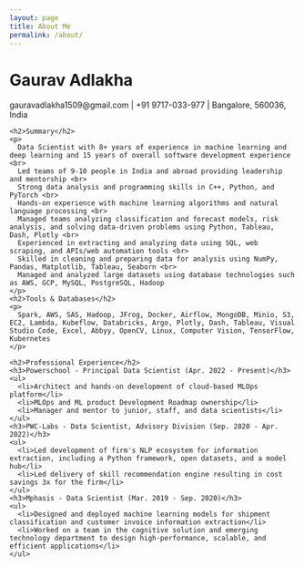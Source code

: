 ```yaml
---
layout: page
title: About Me
permalink: /about/
---
```


<html>
  <head>
    <title>Gaurav Adlakha Resume</title>
  </head>
  <body>
    <h1>Gaurav Adlakha</h1>
    <p>gauravadlakha1509@gmail.com | +91 9717-033-977 | Bangalore, 560036, India</p>

    <h2>Summary</h2>
    <p>
      Data Scientist with 8+ years of experience in machine learning and deep learning and 15 years of overall software development experience <br>
      Led teams of 9-10 people in India and abroad providing leadership and mentorship <br>
      Strong data analysis and programming skills in C++, Python, and PyTorch <br>
      Hands-on experience with machine learning algorithms and natural language processing <br>
      Managed teams analyzing classification and forecast models, risk analysis, and solving data-driven problems using Python, Tableau, Dash, Plotly <br>
      Experienced in extracting and analyzing data using SQL, web scraping, and APIs/web automation tools <br>
      Skilled in cleaning and preparing data for analysis using NumPy, Pandas, Matplotlib, Tableau, Seaborn <br>
      Managed and analyzed large datasets using database technologies such as AWS, GCP, MySQL, PostgreSQL, Hadoop
    </p>
    <h2>Tools & Databases</h2>
    <p>
      Spark, AWS, SAS, Hadoop, JFrog, Docker, Airflow, MongoDB, Minio, S3, EC2, Lambda, Kubeflow, Databricks, Argo, Plotly, Dash, Tableau, Visual Studio Code, Excel, Abbyy, OpenCV, Linux, Computer Vision, TensorFlow, Kubernetes
    </p>

    <h2>Professional Experience</h2>
    <h3>Powerschool - Principal Data Scientist (Apr. 2022 - Present)</h3>
    <ul>
      <li>Architect and hands-on development of cloud-based MLOps platform</li>
      <li>MLOps and ML product Development Roadmap ownership</li>
      <li>Manager and mentor to junior, staff, and data scientists</li>
    </ul>
    <h3>PWC-Labs - Data Scientist, Advisory Division (Sep. 2020 - Apr. 2022)</h3>
    <ul>
      <li>Led development of firm's NLP ecosystem for information extraction, including a Python framework, open datasets, and a model hub</li>
      <li>Led delivery of skill recommendation engine resulting in cost savings 3x for the firm</li>
    </ul>
    <h3>Mphasis - Data Scientist (Mar. 2019 - Sep. 2020)</h3>
    <ul>
      <li>Designed and deployed machine learning models for shipment classification and customer invoice information extraction</li>
      <li>Worked on a team in the cognitive solution and emerging technology department to design high-performance, scalable, and efficient applications</li>
    </ul>
  </body>
</html>
